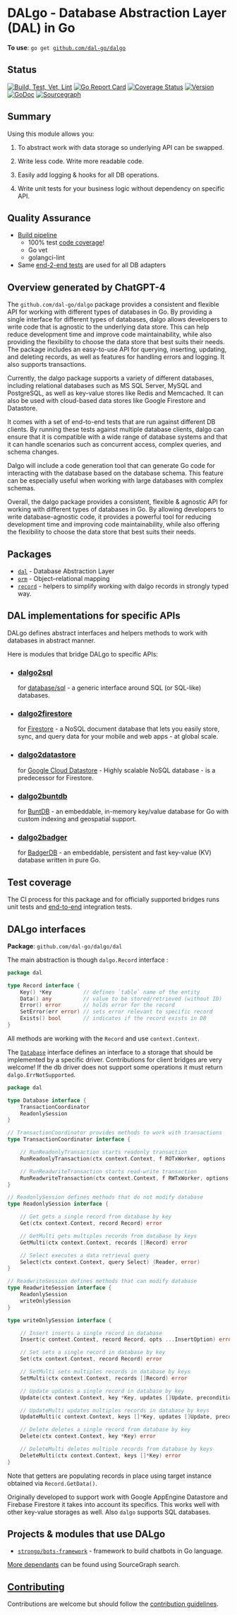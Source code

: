# DALgo - Database Abstraction Layer (DAL) in Go

**To use**: `go get `[`github.com/dal-go/dalgo`](https://github.com/dal-go/dalgo)

## Status
[![Build, Test, Vet, Lint](https://github.com/dal-go/dalgo/actions/workflows/ci.yml/badge.svg)](https://github.com/dal-go/dalgo/actions/workflows/ci.yml)
[![Go Report Card](https://goreportcard.com/badge/github.com/dal-go/dalgo)](https://goreportcard.com/report/github.com/dal-go/dalgo)
[![Coverage Status](https://coveralls.io/repos/github/dal-go/dalgo/badge.svg?branch=main&kill-cache=2)](https://coveralls.io/github/dal-go/dalgo?branch=main)
[![Version](https://img.shields.io/github/v/tag/dal-go/dalgo?filter=v*.*.*&logo=Go)](https://github.com/dal-go/dalgo/tags)
[![GoDoc](https://godoc.org/github.com/dal-go/dalgo?status.svg)](https://godoc.org/github.com/dal-go/dalgo)
[![Sourcegraph](https://sourcegraph.com/github.com/dal-go/dalgo/-/badge.svg)](https://sourcegraph.com/github.com/dal-go/dalgo?badge)


## Summary

Using this module allows you:

1. To abstract work with data storage so underlying API can be swapped.

2. Write less code. Write more readable code.

3. Easily add logging & hooks for all DB operations.

4. Write unit tests for your business logic without dependency on specific API.

## Quality Assurance
- [Build pipeline](https://github.com/dal-go/dalgo/actions/workflows/ci.yml)
  - 100% test [code coverage](https://coveralls.io/github/dal-go/dalgo?branch=main)!
  - Go vet
  - golangci-lint
- Same [end-2-end tests](https://github.com/dal-go/dalgo-end2end-tests) are used for all DB adapters 

## Overview generated by ChatGPT-4

The `github.com/dal-go/dalgo` package provides a consistent and flexible API for working with different types of
databases in Go. By providing a single interface for different types of databases, dalgo allows developers to write code
that is agnostic to the underlying data store. This can help reduce development time and improve code maintainability,
while also providing the flexibility to choose the data store that best suits their needs. The package includes an
easy-to-use API for querying, inserting, updating, and deleting records, as well as features for handling errors and
logging. It also supports transactions.

Currently, the dalgo package supports a variety of different databases, including relational databases such as MS SQL
Server, MySQL and PostgreSQL, as well as key-value stores like Redis and Memcached. It can also be used with cloud-based
data stores like Google Firestore and Datastore.

It comes with a set of end-to-end tests that are run against different DB clients. By running these tests against
multiple database clients, dalgo can ensure that it is compatible with a wide range of database systems and that it can
handle scenarios such as concurrent access, complex queries, and schema changes.

Dalgo will include a code generation tool that can generate Go code for interacting with the database based on the
database schema. This feature can be especially useful when working with large databases with complex schemas.

Overall, the dalgo package provides a consistent, flexible & agnostic API for working with different types of databases
in Go. By allowing developers to write database-agnostic code, it provides a powerful tool for reducing development time
and improving code maintainability, while also offering the flexibility to choose the data store that best suits their
needs.

## Packages

- [`dal`](dal) - Database Abstraction Layer
- [`orm`](orm) - Object–relational mapping
- [`record`](record) - helpers to simplify working with dalgo records in strongly typed way.

## DAL implementations for specific APIs

DALgo defines abstract interfaces and helpers methods to work with databases in abstract manner.

Here is modules that bridge DALgo to specific APIs:

- ### [**dalgo2sql**](https://github.com/dal-go/dalgo2sql)
  for [database/sql](https://pkg.go.dev/database/sql) - a generic interface around SQL (or SQL-like) databases.

- ### [**dalgo2firestore**](https://github.com/dal-go/dalgo2firestore)
  for [Firestore](https://pkg.go.dev/cloud.google.com/go/firestore) -
  a NoSQL document database that lets you easily
  store, sync, and query data for your mobile and web apps - at global scale.

- ### [**dalgo2datastore**](https://github.com/dal-go/dalgo2datastore)
  for [Google Cloud Datastore](https://pkg.go.dev/cloud.google.com/go/datastore) -
  Highly scalable NoSQL database - is a predecessor for Firestore.

- ### [**dalgo2buntdb**](https://github.com/dal-go/dalgo2buntdb)
  for [BuntDB](https://github.com/tidwall/buntdb) - an embeddable, in-memory key/value database for Go with custom
  indexing and geospatial support.

- ### [**dalgo2badger**](https://github.com/dal-go/dalgo2badger)
  for [BadgerDB](https://github.com/dal-go/dalgo) - an embeddable, persistent and fast key-value (KV) database written
  in pure Go.

## Test coverage

The CI process for this package and for officially supported bridges runs unit tests
and [end-to-end](https://github.com/dal-go/dalgo-end2end-tests) integration tests.

## DALgo interfaces

**Package**: `github.com/dal-go/dalgo/dal`

The main abstraction is though `dalgo.Record` interface :

```go
package dal

type Record interface {
	Key() *Key          // defines `table` name of the entity
	Data() any          // value to be stored/retrieved (without ID)
	Error() error       // holds error for the record
	SetError(err error) // sets error relevant to specific record
	Exists() bool       // indicates if the record exists in DB
}
```

All methods are working with the `Record` and use `context.Context`.

The [`Database`](./dal/database.go) interface defines an interface to a storage that should be implemented by a specific
driver. Contributions for client bridges are very welcome!
If the db driver does not support some operations it must return `dalgo.ErrNotSupported`.

```go
package dal

type Database interface {
	TransactionCoordinator
	ReadonlySession
}

// TransactionCoordinator provides methods to work with transactions
type TransactionCoordinator interface {

	// RunReadonlyTransaction starts readonly transaction
	RunReadonlyTransaction(ctx context.Context, f ROTxWorker, options ...TransactionOption) error

	// RunReadwriteTransaction starts read-write transaction
	RunReadwriteTransaction(ctx context.Context, f RWTxWorker, options ...TransactionOption) error
}

// ReadonlySession defines methods that do not modify database
type ReadonlySession interface {

	// Get gets a single record from database by key
	Get(ctx context.Context, record Record) error

	// GetMulti gets multiples records from database by keys
	GetMulti(ctx context.Context, records []Record) error

	// Select executes a data retrieval query
	Select(ctx context.Context, query Select) (Reader, error)
}

// ReadwriteSession defines methods that can modify database
type ReadwriteSession interface {
	ReadonlySession
	writeOnlySession
}

type writeOnlySession interface {

	// Insert inserts a single record in database
	Insert(c context.Context, record Record, opts ...InsertOption) error

	// Set sets a single record in database by key
	Set(ctx context.Context, record Record) error

	// SetMulti sets multiples records in database by keys
	SetMulti(ctx context.Context, records []Record) error

	// Update updates a single record in database by key
	Update(ctx context.Context, key *Key, updates []Update, preconditions ...Precondition) error

	// UpdateMulti updates multiples records in database by keys
	UpdateMulti(c context.Context, keys []*Key, updates []Update, preconditions ...Precondition) error

	// Delete deletes a single record from database by key
	Delete(ctx context.Context, key *Key) error

	// DeleteMulti deletes multiple records from database by keys
	DeleteMulti(ctx context.Context, keys []*Key) error
}
```

Note that getters are populating records in place using target instance obtained via `Record.GetData()`.

Originally developed to support work with Google AppEngine Datastore and Firebase Firestore it takes into account its
specifics. This works well with other key-value storages as well. Also `dalgo` supports SQL databases.

## Projects & modules that use DALgo

* <a href="https://github.com/strongo/bots-framework">`strongo/bots-framework`</a> - framework to build chatbots
  in Go language.

[More dependants](https://sourcegraph.com/search?q=context%3Aglobal+github.com%2Fdal-go%2Fdalgo&patternType=standard&sm=1&groupBy=repo) can be found using SourceGraph search. 

## [Contributing](CONTRIBUTING.md)

Contributions are welcome but should follow the [contribution guidelines](CONTRIBUTING.md).
